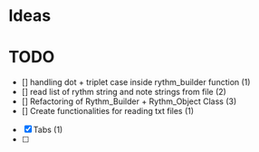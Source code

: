 # Ideas

# TODO
- [] handling dot + triplet case inside rythm_builder function (1)
- [] read list of rythm string and note strings from file      (2)
- [] Refactoring of Rythm_Builder + Rythm_Object Class         (3)
- [] Create functionalities for reading txt files              (1)
- [x] Tabs                                                     (1)
- [ ] 
  







